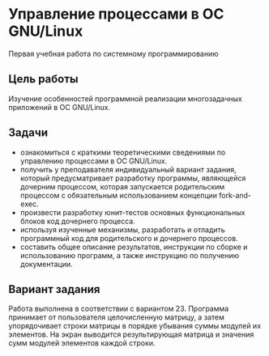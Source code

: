 # Управление процессами в ОС GNU/Linux

Первая учебная работа по системному программированию

## Цель работы

Изучение особенностей программной реализации многозадачных приложений в ОС GNU/Linux.

## Задачи

- ознакомиться с краткими теоретическими сведениями по управлению процессами в ОС GNU/Linux.
- получить у преподавателя индивидуальный вариант задания, который предусматривает разработку программы, являющейся дочерним процессом, которая запускается родительским процессом с обязательным использованием концепции fork-and-exec.
- произвести разработку юнит-тестов основных функциональных блоков код дочернего процесса. 
- используя изученные механизмы, разработать и отладить программный код для родительского и дочернего процессов.
- составить общее описание результатов, инструкции по сборке и использованию программ, а также инструкцию по получению документации.

## Вариант задания

Работа выполнена в соответствии с вариантом 23.
Программа принимает от пользователя целочисленную матрицу, а затем упорядочивает строки матрицы в порядке убывания суммы модулей их элементов. На экран выводится результирующая матрица и значения сумм
модулей элементов каждой строки.
